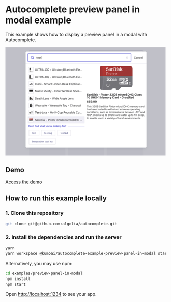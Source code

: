 # Autocomplete preview panel in modal example

This example shows how to display a preview panel in a modal with Autocomplete.

<p align="center"><img src="capture.png?raw=true" alt="A capture of the Autocomplete preview panel in modal example" /></p>

## Demo

[Access the demo](https://codesandbox.io/s/github/algolia/autocomplete/tree/next/examples/preview-panel-in-modal)

## How to run this example locally

### 1. Clone this repository

```sh
git clone git@github.com:algolia/autocomplete.git
```

### 2. Install the dependencies and run the server

```sh
yarn
yarn workspace @kumoai/autocomplete-example-preview-panel-in-modal start
```

Alternatively, you may use npm:

```sh
cd examples/preview-panel-in-modal
npm install
npm start
```

Open <http://localhost:1234> to see your app.
